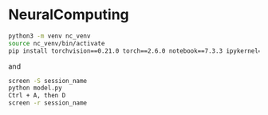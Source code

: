 # NeuralComputing


```bash
python3 -m venv nc_venv
source nc_venv/bin/activate
pip install torchvision==0.21.0 torch==2.6.0 notebook==7.3.3 ipykernel==6.29.5
```

and
```bash
screen -S session_name
python model.py
Ctrl + A, then D
screen -r session_name
```